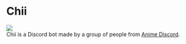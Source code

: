 # Chii
<a href="https://discord.gg/Q8xFaYU"><img src="https://discordapp.com/api/guilds/132490115137142784/widget.png"></a><br />
Chii is a Discord bot made by a group of people from [Anime Discord](https://discord.gg/tJpknh5 "Link to the Server").
